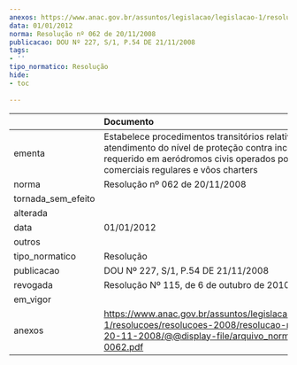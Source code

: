 ```yaml
---
anexos: https://www.anac.gov.br/assuntos/legislacao/legislacao-1/resolucoes/resolucoes-2008/resolucao-no-062-de-20-11-2008/@@display-file/arquivo_norma/RA2008-0062.pdf
data: 01/01/2012
norma: Resolução nº 062 de 20/11/2008
publicacao: DOU Nº 227, S/1, P.54 DE 21/11/2008
tags:
- ''
tipo_normatico: Resolução
hide: 
- toc 
 
---
```


|                    | Documento                                                                                                                                                                                |
|:-------------------|:-----------------------------------------------------------------------------------------------------------------------------------------------------------------------------------------|
| ementa             | Estabelece procedimentos transitórios relativos ao atendimento do nível de proteção contra incêndio requerido em aeródromos civis operados por vôos comerciais regulares e vôos charters |
| norma              | Resolução nº 062 de 20/11/2008                                                                                                                                                           |
| tornada_sem_efeito |                                                                                                                                                                                          |
| alterada           |                                                                                                                                                                                          |
| data               | 01/01/2012                                                                                                                                                                               |
| outros             |                                                                                                                                                                                          |
| tipo_normatico     | Resolução                                                                                                                                                                                |
| publicacao         | DOU Nº 227, S/1, P.54 DE 21/11/2008                                                                                                                                                      |
| revogada           | Resolução Nº 115, de 6 de outubro de 2010                                                                                                                                                |
| em_vigor           |                                                                                                                                                                                          |
| anexos             | https://www.anac.gov.br/assuntos/legislacao/legislacao-1/resolucoes/resolucoes-2008/resolucao-no-062-de-20-11-2008/@@display-file/arquivo_norma/RA2008-0062.pdf                          |